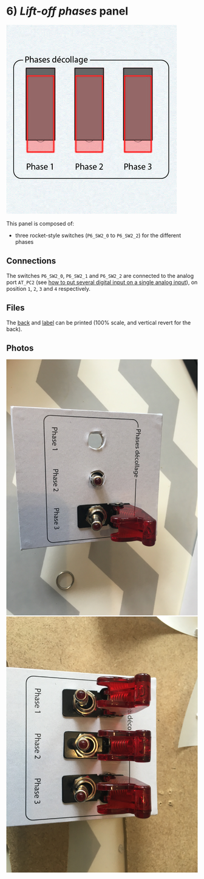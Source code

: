 # 6) *Lift-off phases* panel

![panel](B6-design.jpg)

This panel is composed of:
- three rocket-style switches (`P6_SW2_0` to `P6_SW2_2`) for the different phases

## Connections


The switches `P6_SW2_0`, `P6_SW2_1` and `P6_SW2_2` are connected to the analog port `AT_PC2` (see [how to put several digital input on a single analog input](../../multiple-inputs.md)), on position `1`, `2`, `3` and `4` respectively.


## Files
The [back](B6-back.pdf) and [label](B6-label.pdf) can be printed (100% scale, and vertical revert for the back).


## Photos
![flight-mode](../../photos/panels/6-lift-off/IMG_2245.JPG)
![flight-mode](../../photos/panels/6-lift-off/IMG_2246.JPG)

